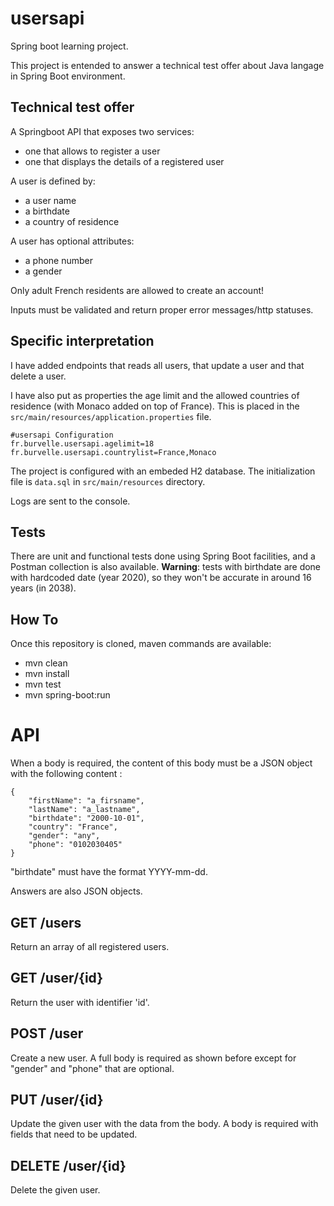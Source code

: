 # usersapi
Spring boot learning project.

This project is entended to answer a technical test offer about Java langage in Spring Boot environment.

## Technical test offer
A Springboot API that exposes two services:
 - one that allows to register a user
 - one that displays the details of a registered user

A user is defined by:
 - a user name
 - a birthdate
 - a country of residence

A user has optional attributes:
 - a phone number
 - a gender

Only adult French residents are allowed to create an account!

Inputs must be validated and return proper error messages/http statuses.

## Specific interpretation
I have added endpoints that reads all users, that update a user and that delete a user.

I have also put as properties the age limit and the allowed countries of residence (with Monaco added on top of France). This is placed in the ``src/main/resources/application.properties`` file.
```
#usersapi Configuration
fr.burvelle.usersapi.agelimit=18
fr.burvelle.usersapi.countrylist=France,Monaco
```

The project is configured with an embeded H2 database. The initialization file is ``data.sql`` in ``src/main/resources`` directory.

Logs are sent to the console.

## Tests
There are unit and functional tests done using Spring Boot facilities, and a Postman collection is also available.
**Warning**: tests with birthdate are done with hardcoded date (year 2020), so they won't be accurate in around 16 years (in 2038).

## How To
Once this repository is cloned, maven commands are available:
- mvn clean
- mvn install
- mvn test
- mvn spring-boot:run

# API
When a body is required, the content of this body must be a JSON object with the following content :
```
{
    "firstName": "a_firsname",
    "lastName": "a_lastname",
    "birthdate": "2000-10-01",
    "country": "France",
    "gender": "any",
    "phone": "0102030405"
}
```
"birthdate" must have the format YYYY-mm-dd.

Answers are also JSON objects.

## GET /users
Return an array of all registered users.

## GET /user/{id}
Return the user with identifier 'id'.

## POST /user
Create a new user.
A full body is required as shown before except for "gender" and "phone" that are optional.

## PUT /user/{id}
Update the given user with the data from the body.
A body is required with fields that need to be updated.

## DELETE /user/{id}
Delete the given user.
